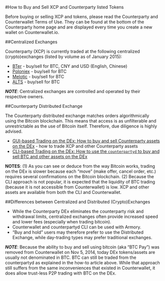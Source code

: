 #How to Buy and Sell XCP and Counterparty listed Tokens

Before buying or selling XCP and tokens, please read the Counterparty
and Counterwallet Terms of Use. They can be found at the bottom of the
Counterparty home page and are displayed every time you create a new
wallet on Counterwallet.io.

##Centralized Exchanges

Counterparty (XCP) is currently traded at the following centralized (crypto)exchanges (listed by volume as of January 2015): 

* [BTer](https://bter.com/trade/xcp_btc) - buy/sell for BTC, CNY and USD (English, Chinese) 
* [Poloniex](https://poloniex.com/exchange/btc_xcp) - buy/sell for BTC 
* [Melotic](https://www.melotic.com/markets/xcp-btc) - buy/sell for BTC 
* [ALTS](https://alts.trade/trade/XCP/BTC) - buy/sell for BTC

***NOTE***: Centralized exchanges are controlled and operated by their
respective owners.

##Counterparty Distributed Exchange

The Counterparty distributed exchange matches orders algorithmically using the Bitcoin blockchain. This means that access is as unfilterable and unrestrictable as the use of Bitcoin itself. Therefore, due diligence is highly advised.

-  [GUI-based Trading on the DEx: How to buy and sell Counterparty assets on the DEx](http://support.counterparty.io/solution/categories/5000013624/folders/5000021046/articles/5000527145-buy-and-sell-assets-tokens-on-the-dex-using-xcp) - how to trade XCP and other Counterparty assets
- [CLI-based Trading on the DEx: How to use the ``counterpartyd`` to buy and sell BTC and other assets on the DEx](http://support.counterparty.io/support/solutions/articles/5000499251-manual-btc-sell-ing-on-the-counterparty-distributed-exchange-dex-using-counterpartyd)

**NOTES**: (1) As you can see or deduce from the way Bitcoin works,
trading on the DEx is slower because each “move” (make offer, cancel
order, etc.) requires several confirmations on the Bitcoin blockchain.
(2) Because the CLI approach is not popular, it is expected that the
liquidity of BTC trading (because it is not accessible from
Counterwallet) is low. XCP and other assets are available from both the
CLI and Counterwallet.

##Differences between Centralized and Distributed (Crypto)Exchanges

-  While the Counterparty DEx eliminates the counterparty risk and
   withdrawal limits, centralized exchanges often provide increased
   speed and lower fees (especially when trading bitcoin).
-  Counterwallet and counterpartyd CLI can be used with Armory.
-  “Buy and hold” users may therefore prefer to use the Distributed
   Exchange, while day-trading types may prefer traditional exchanges.

***NOTE***: Because the ability to buy and sell using bitcoin (aka “BTC
Pay”) was removed from Counterwallet on Nov 5, 2014, today DEx
tokens/assets are usually not denominated in BTC. BTC can still be
traded from the counterpartyd as explained in the how-to article above.
While that approach still suffers from the same inconveniences that
existed in Counterwallet, it does allow trust-less P2P trading with BTC
on the DEx.
